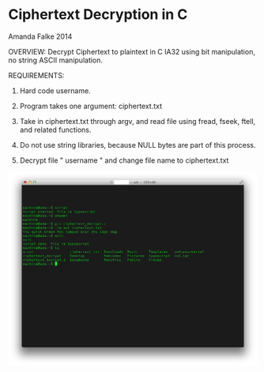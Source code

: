 #  Ciphertext Decryption in C 
Amanda Falke 2014

OVERVIEW: Decrypt Ciphertext to plaintext in C IA32 using bit manipulation,
no string ASCII manipulation.

REQUIREMENTS:

1. Hard code username.

2. Program takes one argument: ciphertext.txt

3. Take in ciphertext.txt through argv, and read file using fread, fseek, ftell, and
related functions.

4. Do not use string libraries, because NULL bytes are part of this process.

5. Decrypt file " username " and change file name to ciphertext.txt




![alt text](https://github.com/abstractmachines/cipherDecryptC/blob/master/cipherdecryptC_screenshot.png)

